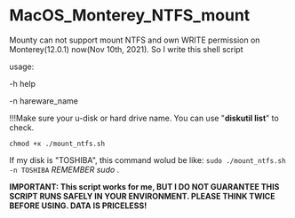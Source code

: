 # MacOS_Monterey_NTFS_mount
Mounty can not support mount NTFS and own WRITE permission on Monterey(12.0.1) now(Nov 10th, 2021). So I write this shell script 

usage:

-h help

-n hareware_name 

!!!Make sure your u-disk or hard drive name. You can use "**diskutil list**" to check.

`chmod +x ./mount_ntfs.sh`

If my disk is "TOSHIBA", this command wolud be like: `sudo ./mount_ntfs.sh -n TOSHIBA`  *REMEMBER sudo* .

**IMPORTANT: This script works for me, BUT I DO NOT GUARANTEE THIS SCRIPT RUNS SAFELY IN YOUR ENVIRONMENT. PLEASE THINK TWICE BEFORE USING. DATA IS PRICELESS!**
